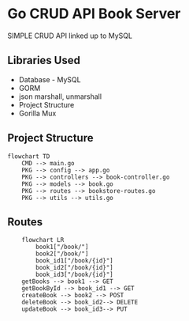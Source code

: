 # Go CRUD API Book Server

SIMPLE CRUD API linked up to MySQL

## Libraries Used

* Database - MySQL
* GORM
* json marshall, unmarshall
* Project Structure
* Gorilla Mux

## Project Structure
```mermaid
flowchart TD
    CMD --> main.go
    PKG --> config --> app.go
    PKG --> controllers --> book-controller.go
    PKG --> models --> book.go
    PKG --> routes --> bookstore-routes.go
    PKG --> utils --> utils.go
```

## Routes
```mermaid
    flowchart LR
        book1["/book/"]
        book2["/book/"]
        book_id1["/book/{id}"]
        book_id2["/book/{id}"]
        book_id3["/book/{id}"]
    getBooks --> book1 --> GET
    getBookById --> book_id1 --> GET
    createBook --> book2 --> POST
    deleteBook --> book_id2--> DELETE
    updateBook --> book_id3--> PUT
```

  